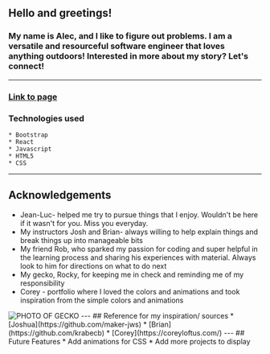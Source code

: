## Hello and greetings!

### My name is Alec, and I like to figure out problems. I am a versatile and resourceful software engineer that loves anything outdoors! Interested in more about my story? Let's connect!
---
### [Link to page]()

### Technologies used
    * Bootstrap
    * React
    * Javascript
    * HTML5
    * CSS
---
## Acknowledgements
* Jean-Luc- helped me try to pursue things that I enjoy. Wouldn't be here if it wasn't for you. Miss you everyday.
* My instructors Josh and Brian- always willing to help explain things and break things up into manageable bits
* My friend Rob, who sparked my passion for coding and super helpful in the learning process and sharing his experiences with material. Always look to him for directions on what to do next
* My gecko, Rocky, for keeping me in check and reminding me of my responsibility 
* Corey - portfolio where I loved the colors and animations and took inspiration from the simple colors and animations
<img src="public/images/IMG_2398.PNG" alt="PHOTO OF GECKO" />
---
## Reference for my inspiration/ sources
* [Joshua](https://github.com/maker-jws)
* [Brian](https://github.com/krabecb)
* [Corey](https://coreyloftus.com/)
---
## Future Features
* Add animations for CSS
* Add more projects to display
